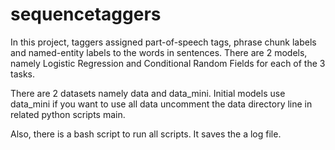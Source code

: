 # sequencetaggers
In this project, taggers assigned part-of-speech tags, phrase chunk labels and named-entity labels to the words in sentences. There are 2 models, namely Logistic Regression and Conditional Random Fields for each of the 3 tasks.

There are 2 datasets namely data and data_mini. Initial models use data_mini if you want to use all data uncomment the data directory line in related python scripts main.

Also, there is a bash script to run all scripts. It saves the a log file.
